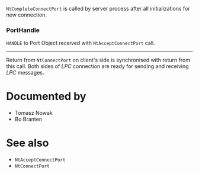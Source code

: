 `NtCompleteConnectPort` is called by server process after all initializations for new connection.

### PortHandle

`HANDLE` to Port Object received with `NtAcceptConnectPort` call.

---

Return from `NtConnectPort` on client's side is synchronised with return from this call. Both sides of *LPC* connection are ready for sending and receiving *LPC* messages.

# Documented by

* Tomasz Nowak
* Bo Branten

# See also

* `NtAcceptConnectPort`
* `NtConnectPort`
